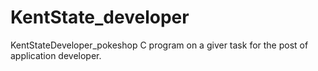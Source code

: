 # KentState_developer
KentStateDeveloper_pokeshop
C program on a giver task for the post of application developer.
